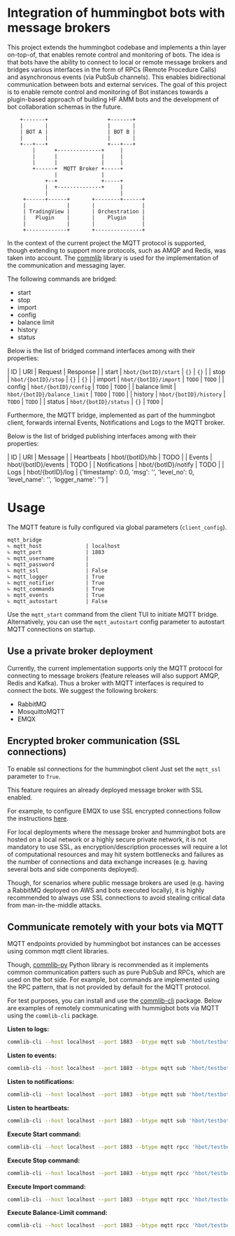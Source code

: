 # Integration of hummingbot bots with message brokers

This project extends the hummingbot codebase and implements a thin
layer on-top-of, that enables remote control and monitoring of bots.
The idea is that bots have the ability to connect to local or remote message
brokers and bridges various interfaces in the form of RPCs (Remote Procedure Calls)
and asynchronous events (via PubSub channels). This enables bidirectional
communication between bots and external services.
The goal of this project is to enable remote control and monitoring of Bot
instances towards a plugin-based approach of building HF AMM bots and the
development of bot collaboration schemas in the future.

```
    +-------+                   +-------+
    |       |                   |       |
    | BOT A |                   | BOT B |
    |       |                   |       |
    +---+---+                   +---+---+
        |      +--------------+     |
        |      |              |     |
        |      |              |     |
        +------+  MQTT Broker +-----+
               |              |
            +--+              +-----+
            |  +--------------+     |
            |                       |
     +------+------+       +--------+------+
     |             |       |               |
     | TradingView |       | Orchestration |
     |   Plugin    |       |    Plugin     |
     |             |       |               |
     +-------------+       +---------------+

```

In the context of the current project the MQTT protocol is supported, though
extending to support more protocols, such as AMQP and Redis, was taken into
account. The [commlib](https://github.com/robotics-4-all/commlib-py/tree/v2)
library is used for the implementation of the communication and messaging layer.

The following commands are bridged:

- start
- stop
- import
- config
- balance limit
- history
- status

Below is the list of bridged command interfaces among with their properties:

| ID | URI | Request | Response |
| start | `hbot/{botID}/start` | `{}` | `{}` |
| stop | `hbot/{botID}/stop` | `{}` | `{}` |
| import | `hbot/{botID}/import` | `TODO` | `TODO` |
| config | `hbot/{botID}/config` | `TODO` | `TODO` |
| balance limit | `hbot/{botID}/balance_limit` | `TODO` | `TODO` |
| history | `hbot/{botID}/history` | `TODO` | `TODO` |
| status | `hbot/{botID}/status` | `{}` | `TODO` |

Furthermore, the MQTT bridge, implemented as part of the hummingbot client,
forwards internal Events, Notifications and Logs to the MQTT broker.

Below is the list of bridged publishing interfaces among with their properties:

| ID | URI | Message |
| Heartbeats | hbot/{botID}/hb | TODO |
| Events | hbot/{botID}/events | TODO |
| Notifications | hbot/{botID}/notify | TODO |
| Logs | hbot/{botID}/log | {'timestamp': 0.0, 'msg': '', 'level_no': 0, 'level_name': '', 'logger_name': ''} |

# Usage

The MQTT feature is fully configured via global parameters (`client_config`).

```
mqtt_bridge
∟ mqtt_host              | localhost
∟ mqtt_port              | 1883
∟ mqtt_username          | 
∟ mqtt_password          |
∟ mqtt_ssl               | False
∟ mqtt_logger            | True
∟ mqtt_notifier          | True
∟ mqtt_commands          | True
∟ mqtt_events            | True
∟ mqtt_autostart         | False
```

Use the `mqtt_start` command from the client TUI to initiate MQTT bridge.
Alternatively, you can use the `mqtt_autostart` config parameter to autostart
MQTT connections on startup.


## Use a private broker deployment

Currently, the current implementation supports only the MQTT protocol for 
connecting to message brokers (feature releases will also support AMQP, Redis and Kafka).
Thus a broker with MQTT interfaces is required to connect the bots.
We suggest the following brokers:

- RabbitMQ
- MosquittoMQTT
- EMQX


## Encrypted broker communication (SSL connections)

To enable ssl connections for the hummingbot client Just set the `mqtt_ssl` parameter to `True`.

This feature requires an already deployed message broker with SSL enabled.

For example, to configure EMQX to use SSL encrypted connections follow the instructions 
[here](https://www.emqx.com/en/blog/emqx-server-ssl-tls-secure-connection-configuration-guide).

For local deployments where the message broker and hummingbot bots are hosted on 
a local network or a highly secure private network, it is not mandatory to use SSL, as encryption/description processes
will require a lot of computational resources and may hit system bottlenecks and failures as the number of connections
and data exchange increases (e.g. having several bots and side components deployed).

Though, for scenarios where public message brokers are used (e.g. having a RabbitMQ deployed on AWS and bots executed locally),
it is highly recommended to always use SSL connections to avoid stealing critical data from man-in-the-middle attacks.


## Communicate remotely with your bots via MQTT

MQTT endpoints provided by hummingbot bot instances can be accesses using common mqtt client
libraries.

Though, [commlib\-py](https://github.com/robotics-4-all/commlib-py) Python library 
is recommended as it implements common communication patters such as pure PubSub 
and RPCs, which are used on the bot side. For example, bot commands are implemented 
using the RPC pattern, that is not provided by default for the MQTT protocol.

For test purposes, you can install and use the [commlib-cli](https://github.com/robotics-4-all/commlib-cli) package.
Below are examples of remotely communicating with hummigbot bots via MQTT using 
the `commlib-cli` package.

**Listen to logs:**

```bash
commlib-cli --host localhost --port 1883 --btype mqtt sub 'hbot/testbot/log'
```

**Listen to events:**

```bash
commlib-cli --host localhost --port 1883 --btype mqtt sub 'hbot/testbot/events'
```

**Listen to notifications:**

```bash
commlib-cli --host localhost --port 1883 --btype mqtt sub 'hbot/testbot/notify'
```

**Listen to heartbeats:**

```bash
commlib-cli --host localhost --port 1883 --btype mqtt sub 'hbot/testbot/hb'
```

**Execute Start command:**

```bash
commlib-cli --host localhost --port 1883 --btype mqtt rpcc 'hbot/testbot/start' '{}'
```

**Execute Stop command:**

```bash
commlib-cli --host localhost --port 1883 --btype mqtt rpcc 'hbot/testbot/stop' '{}'
```

**Execute Import command:**

```bash
commlib-cli --host localhost --port 1883 --btype mqtt rpcc 'hbot/testbot/import' '{"strategy": "conf_liquidity_mining_1"}'
```

**Execute Balance-Limit command:**

```bash
commlib-cli --host localhost --port 1883 --btype mqtt rpcc 'hbot/testbot/balance_limit' '{"exchange": "kucoin", "asset": "USDT", "amount": 100}'
```
